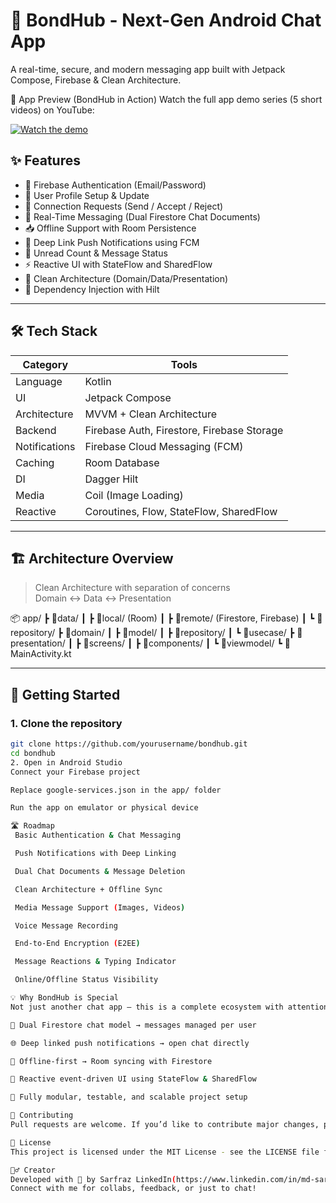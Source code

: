 # 💬 BondHub - Next-Gen Android Chat App
A real-time, secure, and modern messaging app built with Jetpack Compose, Firebase & Clean Architecture.

🎥 App Preview (BondHub in Action)
Watch the full app demo series (5 short videos) on YouTube:

[![Watch the demo](https://img.youtube.com/vi/tdbVj3AGl8M/0.jpg)](https://www.youtube.com/watch?v=tdbVj3AGl8M&list=PLUiXo0vwFX2tunJjeu0dAxfd8yRGOPiuj&index=4)

## ✨ Features

- 🔐 Firebase Authentication (Email/Password)
- 👤 User Profile Setup & Update
- 👫 Connection Requests (Send / Accept / Reject)
- 💬 Real-Time Messaging (Dual Firestore Chat Documents)
- 📥 Offline Support with Room Persistence
- 📲 Deep Link Push Notifications using FCM
- 🔔 Unread Count & Message Status
- ⚡ Reactive UI with StateFlow and SharedFlow
- 🧠 Clean Architecture (Domain/Data/Presentation)
- 💉 Dependency Injection with Hilt

---

## 🛠️ Tech Stack

| Category | Tools |
|---------|-------|
| Language | Kotlin |
| UI | Jetpack Compose |
| Architecture | MVVM + Clean Architecture |
| Backend | Firebase Auth, Firestore, Firebase Storage |
| Notifications | Firebase Cloud Messaging (FCM) |
| Caching | Room Database |
| DI | Dagger Hilt |
| Media | Coil (Image Loading) |
| Reactive | Coroutines, Flow, StateFlow, SharedFlow |

---

## 🏗️ Architecture Overview

> Clean Architecture with separation of concerns  
> Domain ↔ Data ↔ Presentation

📦 app/ ┣ 📂data/ ┃ ┣ 📂local/ (Room) ┃ ┣ 📂remote/ (Firestore, Firebase) ┃ ┗ 📂repository/ ┣ 📂domain/ ┃ ┣ 📂model/ ┃ ┣ 📂repository/ ┃ ┗ 📂usecase/ ┣ 📂presentation/ ┃ ┣ 📂screens/ ┃ ┣ 📂components/ ┃ ┗ 📂viewmodel/ ┗ 📜 MainActivity.kt


---

## 🚀 Getting Started

### 1. Clone the repository
```bash
git clone https://github.com/yourusername/bondhub.git
cd bondhub
2. Open in Android Studio
Connect your Firebase project

Replace google-services.json in the app/ folder

Run the app on emulator or physical device

🛣️ Roadmap
 Basic Authentication & Chat Messaging

 Push Notifications with Deep Linking

 Dual Chat Documents & Message Deletion

 Clean Architecture + Offline Sync

 Media Message Support (Images, Videos)

 Voice Message Recording

 End-to-End Encryption (E2EE)

 Message Reactions & Typing Indicator

 Online/Offline Status Visibility

💡 Why BondHub is Special
Not just another chat app — this is a complete ecosystem with attention to real-world design patterns:

🔁 Dual Firestore chat model → messages managed per user

🌐 Deep linked push notifications → open chat directly

📶 Offline-first → Room syncing with Firestore

🔄 Reactive event-driven UI using StateFlow & SharedFlow

🧼 Fully modular, testable, and scalable project setup

🤝 Contributing
Pull requests are welcome. If you’d like to contribute major changes, please open an issue first to discuss the scope.

📝 License
This project is licensed under the MIT License - see the LICENSE file for details.

🙋‍♂️ Creator
Developed with 💙 by Sarfraz LinkedIn(https://www.linkedin.com/in/md-sarfraz-uddin/)
Connect with me for collabs, feedback, or just to chat!


